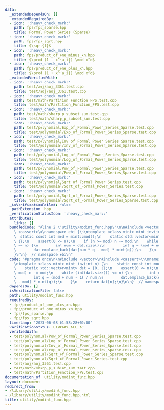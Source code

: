 ```yaml
---
data:
  _extendedDependsOn: []
  _extendedRequiredBy:
  - icon: ':heavy_check_mark:'
    path: fps/fps_sparse.hpp
    title: Formal Power Series (Sparse)
  - icon: ':heavy_check_mark:'
    path: fps/fps_sqrt.hpp
    title: $\sqrt{f}$
  - icon: ':heavy_check_mark:'
    path: fps/product_of_one_minus_xn.hpp
    title: $\prod (1 - x^{a_i}) \mod x^d$
  - icon: ':heavy_check_mark:'
    path: fps/product_of_one_plus_xn.hpp
    title: $\prod (1 + x^{a_i}) \mod x^d$
  _extendedVerifiedWith:
  - icon: ':heavy_check_mark:'
    path: test/aoj/aoj_3361.test.cpp
    title: test/aoj/aoj_3361.test.cpp
  - icon: ':heavy_check_mark:'
    path: test/math/Partition_Function_FPS.test.cpp
    title: test/math/Partition_Function_FPS.test.cpp
  - icon: ':heavy_check_mark:'
    path: test/math/sharp_p_subset_sum.test.cpp
    title: test/math/sharp_p_subset_sum.test.cpp
  - icon: ':heavy_check_mark:'
    path: test/polynomial/Exp_of_Formal_Power_Series_Sparse.test.cpp
    title: test/polynomial/Exp_of_Formal_Power_Series_Sparse.test.cpp
  - icon: ':heavy_check_mark:'
    path: test/polynomial/Inv_of_Formal_Power_Series_Sparse.test.cpp
    title: test/polynomial/Inv_of_Formal_Power_Series_Sparse.test.cpp
  - icon: ':heavy_check_mark:'
    path: test/polynomial/Log_of_Formal_Power_Series_Sparse.test.cpp
    title: test/polynomial/Log_of_Formal_Power_Series_Sparse.test.cpp
  - icon: ':heavy_check_mark:'
    path: test/polynomial/Pow_of_Formal_Power_Series_Sparse.test.cpp
    title: test/polynomial/Pow_of_Formal_Power_Series_Sparse.test.cpp
  - icon: ':heavy_check_mark:'
    path: test/polynomial/Sqrt_of_Formal_Power_Series.test.cpp
    title: test/polynomial/Sqrt_of_Formal_Power_Series.test.cpp
  - icon: ':heavy_check_mark:'
    path: test/polynomial/Sqrt_of_Formal_Power_Series_Sparse.test.cpp
    title: test/polynomial/Sqrt_of_Formal_Power_Series_Sparse.test.cpp
  _isVerificationFailed: false
  _pathExtension: hpp
  _verificationStatusIcon: ':heavy_check_mark:'
  attributes:
    links: []
  bundledCode: "#line 2 \"utility/modint_func.hpp\"\n\n#include <vector>\n#include\
    \ <cassert>\n\nnamespace ebi {\n\ntemplate <class mint> mint inv(int n) {\n  \
    \  static const int mod = mint::mod();\n    static std::vector<mint> dat = {0,\
    \ 1};\n    assert(0 <= n);\n    if (n >= mod) n -= mod;\n    while (int(dat.size())\
    \ <= n) {\n        int num = dat.size();\n        int q = (mod + num - 1) / num;\n\
    \        dat.emplace_back(dat[num * q - mod] * mint(q));\n    }\n    return dat[n];\n\
    }\n\n}  // namespace ebi\n"
  code: "#pragma once\n\n#include <vector>\n#include <cassert>\n\nnamespace ebi {\n\
    \ntemplate <class mint> mint inv(int n) {\n    static const int mod = mint::mod();\n\
    \    static std::vector<mint> dat = {0, 1};\n    assert(0 <= n);\n    if (n >=\
    \ mod) n -= mod;\n    while (int(dat.size()) <= n) {\n        int num = dat.size();\n\
    \        int q = (mod + num - 1) / num;\n        dat.emplace_back(dat[num * q\
    \ - mod] * mint(q));\n    }\n    return dat[n];\n}\n\n}  // namespace ebi"
  dependsOn: []
  isVerificationFile: false
  path: utility/modint_func.hpp
  requiredBy:
  - fps/product_of_one_plus_xn.hpp
  - fps/product_of_one_minus_xn.hpp
  - fps/fps_sparse.hpp
  - fps/fps_sqrt.hpp
  timestamp: '2023-06-08 01:58:28+09:00'
  verificationStatus: LIBRARY_ALL_AC
  verifiedWith:
  - test/polynomial/Pow_of_Formal_Power_Series_Sparse.test.cpp
  - test/polynomial/Log_of_Formal_Power_Series_Sparse.test.cpp
  - test/polynomial/Inv_of_Formal_Power_Series_Sparse.test.cpp
  - test/polynomial/Exp_of_Formal_Power_Series_Sparse.test.cpp
  - test/polynomial/Sqrt_of_Formal_Power_Series_Sparse.test.cpp
  - test/polynomial/Sqrt_of_Formal_Power_Series.test.cpp
  - test/aoj/aoj_3361.test.cpp
  - test/math/sharp_p_subset_sum.test.cpp
  - test/math/Partition_Function_FPS.test.cpp
documentation_of: utility/modint_func.hpp
layout: document
redirect_from:
- /library/utility/modint_func.hpp
- /library/utility/modint_func.hpp.html
title: utility/modint_func.hpp
---
```

